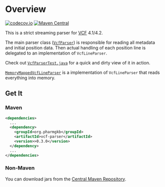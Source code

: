 # Overview

[![codecov.io](https://codecov.io/github/PharmGKB/vcf-parser/coverage.svg?branch=main)](https://codecov.io/github/PharmGKB/vcf-parser?branch=master)
[![Maven Central](https://maven-badges.herokuapp.com/maven-central/org.pharmgkb/vcf-parser/badge.svg)](https://maven-badges.herokuapp.com/maven-central/org.pharmgkb/vcf-parser)

This is a strict streaming parser for [VCF](http://en.wikipedia.org/wiki/Variant_Call_Format) 4.1/4.2.

The main parser class ([`VcfParser`](src/main/java/org/pharmgkb/parser/vcf/VcfParser.java)) is responsible for reading all metadata and initial position data.  Then actual handling of each position line is delegated to an implementation of `VcfLineParser`.

Check out [`VcfParserTest.java`](src/test/java/org/pharmgkb/parser/vcf/VcfParserTest.java) for a quick and dirty view of it in action.

[`MemoryMappedVcfLineParser`](src/main/java/org/pharmgkb/parser/vcf/MemoryMappedVcfLineParser.java) is a implementation of `VcfLineParser` that reads everything into memory.


## Get It

### Maven

```xml
<dependencies>
  ...
  <dependency>
    <groupId>org.pharmgkb</groupId>
    <artifactId>vcf-parser</artifactId>
    <version>>0.3.0</version>
  </dependency>
  ...
</dependencies>
```

### Non-Maven

You can download jars from the [Central Maven Repository](http://search.maven.org/#search%7Cga%7C1%7Cg%3A%22org.pharmgkb%22%20a%3A%22vcf-parser%22).
